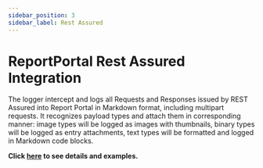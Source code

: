 ```yaml
---
sidebar_position: 3
sidebar_label: Rest Assured
---
```


# ReportPortal Rest Assured Integration

The logger intercept and logs all Requests and Responses issued by REST Assured into Report Portal in Markdown format, including multipart
requests. It recognizes payload types and attach them in corresponding manner: image types will be logged as images with thumbnails, binary
types will be logged as entry attachments, text types will be formatted and logged in Markdown code blocks.

**Click [here](https://github.com/reportportal/logger-java-rest-assured) to see details and examples.**
